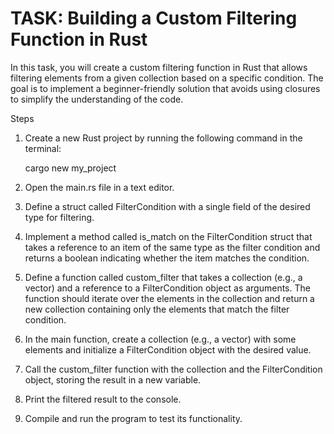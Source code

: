 # TASK: Building a Custom Filtering Function in Rust

In this task, you will create a custom filtering function in Rust that allows filtering elements from a given collection based on a specific condition. The goal is to implement a beginner-friendly solution that avoids using closures to simplify the understanding of the code.

Steps

1. Create a new Rust project by running the following command in the terminal:

   cargo new my_project

2. Open the main.rs file in a text editor.
3. Define a struct called FilterCondition with a single field of the desired type for filtering.
4. Implement a method called is_match on the FilterCondition struct that takes a reference to an item of the same type as the filter condition and returns a boolean indicating whether the item matches the condition.
5. Define a function called custom_filter that takes a collection (e.g., a vector) and a reference to a FilterCondition object as arguments. The function should iterate over the elements in the collection and return a new collection containing only the elements that match the filter condition.
6. In the main function, create a collection (e.g., a vector) with some elements and initialize a FilterCondition object with the desired value.
7. Call the custom_filter function with the collection and the FilterCondition object, storing the result in a new variable.
8. Print the filtered result to the console.
9. Compile and run the program to test its functionality.
